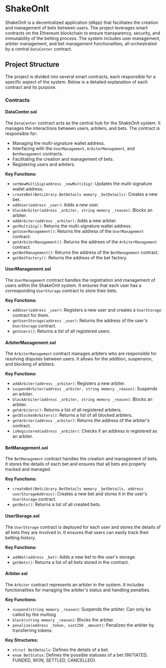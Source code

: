 # ShakeOnIt

ShakeOnIt is a decentralized application (dApp) that facilitates the creation and management of bets between users. The project leverages smart contracts on the Ethereum blockchain to ensure transparency, security, and immutability of the betting process. The system includes user management, arbiter management, and bet management functionalities, all orchestrated by a central `DataCenter` contract.

## Project Structure

The project is divided into several smart contracts, each responsible for a specific aspect of the system. Below is a detailed explanation of each contract and its purpose.

### Contracts

#### DataCenter.sol

The `DataCenter` contract acts as the central hub for the ShakeOnIt system. It manages the interactions between users, arbiters, and bets. The contract is responsible for:

- Managing the multi-signature wallet address.
- Interfacing with the `UserManagement`, `ArbiterManagement`, and `BetManagement` contracts.
- Facilitating the creation and management of bets.
- Registering users and arbiters.

**Key Functions:**
- `setNewMultiSig(address _newMultiSig)`: Updates the multi-signature wallet address.
- `createBet(BetLibrary.BetDetails memory _betDetails)`: Creates a new bet.
- `addUser(address _user)`: Adds a new user.
- `blockArbiter(address _arbiter, string memory _reason)`: Blocks an arbiter.
- `addArbiter(address _arbiter)`: Adds a new arbiter.
- `getMultiSig()`: Returns the multi-signature wallet address.
- `getUserManagement()`: Returns the address of the `UserManagement` contract.
- `getArbiterManagement()`: Returns the address of the `ArbiterManagement` contract.
- `getBetManagement()`: Returns the address of the `BetManagement` contract.
- `getBetFactory()`: Returns the address of the bet factory.

#### UserManagement.sol

The `UserManagement` contract handles the registration and management of users within the ShakeOnIt system. It ensures that each user has a corresponding `UserStorage` contract to store their bets.

**Key Functions:**
- `addUser(address _user)`: Registers a new user and creates a `UserStorage` contract for them.
- `getUserStorage(address _user)`: Returns the address of the user's `UserStorage` contract.
- `getUsers()`: Returns a list of all registered users.

#### ArbiterManagement.sol

The `ArbiterManagement` contract manages arbiters who are responsible for resolving disputes between users. It allows for the addition, suspension, and blocking of arbiters.

**Key Functions:**
- `addArbiter(address _arbiter)`: Registers a new arbiter.
- `suspendArbiter(address _arbiter, string memory _reason)`: Suspends an arbiter.
- `blockArbiter(address _arbiter, string memory _reason)`: Blocks an arbiter.
- `getArbiters()`: Returns a list of all registered arbiters.
- `getBlockedArbiters()`: Returns a list of all blocked arbiters.
- `getArbiter(address _arbiter)`: Returns the address of the arbiter's contract.
- `isRegistered(address _arbiter)`: Checks if an address is registered as an arbiter.

#### BetManagement.sol

The `BetManagement` contract handles the creation and management of bets. It stores the details of each bet and ensures that all bets are properly tracked and managed.

**Key Functions:**
- `createBet(BetLibrary.BetDetails memory _betDetails, address userStorageAddress)`: Creates a new bet and stores it in the user's `UserStorage` contract.
- `getBets()`: Returns a list of all created bets.

#### UserStorage.sol

The `UserStorage` contract is deployed for each user and stores the details of all bets they are involved in. It ensures that users can easily track their betting history.

**Key Functions:**
- `addBet(address _bet)`: Adds a new bet to the user's storage.
- `getBets()`: Returns a list of all bets stored in the contract.

#### Arbiter.sol

The `Arbiter` contract represents an arbiter in the system. It includes functionalities for managing the arbiter's status and handling penalties.

**Key Functions:**
- `suspend(string memory _reason)`: Suspends the arbiter. Can only be called by the multisig
- `block(string memory _reason)`: Blocks the arbiter.
- `penalize(address _token, uint256 _amount)`: Penalizes the arbiter by transferring tokens.


**Key Structures:**
- `struct BetDetails`: Defines the details of a bet.
- `enum BetStatus`: Defines the possible statuses of a bet (INITIATED, FUNDED, WON, SETTLED, CANCELLED).

